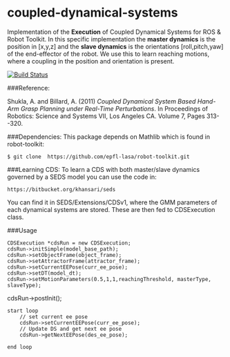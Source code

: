 # coupled-dynamical-systems
Implementation of the **Execution** of Coupled Dynamical Systems for ROS &amp; Robot Toolkit. In this specific implementation the **master dynamics** is the position in [x,y,z] and the **slave dynamics** is the orientations [roll,pitch,yaw] of the end-effector of the robot. We use this to learn reaching motions, where a coupling in the position and orientation is present. 

[![Build Status](https://magnum.travis-ci.com/epfl-lasa/coupled-dynamical-systems.svg?token=BqUQb763tsVV4QyzLgBy&branch=master)](https://magnum.travis-ci.com/epfl-lasa/coupled-dynamical-systems)

###Reference:

Shukla, A. and Billard, A. (2011) *Coupled Dynamical System Based Hand-Arm Grasp Planning under Real-Time Perturbations*. In Proceedings of Robotics: Science and Systems VII, Los Angeles CA. Volume 7, Pages 313--320.

###Dependencies:
This package depends on Mathlib which is found in robot-toolkit:
```
$ git clone  https://github.com/epfl-lasa/robot-toolkit.git
```

###Learning CDS:
To learn a CDS with both master/slave dynamics governed by a SEDS model you can use the code in:
```
https://bitbucket.org/khansari/seds
```
You can find it in SEDS/Extensions/CDSv1, where the GMM parameters of each dynamical systems are stored. These are then fed to CDSExecution class.


###Usage

	
	CDSExecution *cdsRun = new CDSExecution;
	cdsRun->initSimple(model_base_path);
	cdsRun->setObjectFrame(object_frame);
	cdsRun->setAttractorFrame(attractor_frame);
	cdsRun->setCurrentEEPose(curr_ee_pose);
	cdsRun->setDT(model_dt);
	cdsRun->setMotionParameters(0.5,1,1,reachingThreshold, masterType, slaveType);
  cdsRun->postInit();
	
	start loop  
		// set current ee pose  
		cdsRun->setCurrentEEPose(curr_ee_pose);  
		// Update DS and get next ee pose   
		cdsRun->getNextEEPose(des_ee_pose);    
		  
	end loop  
  
